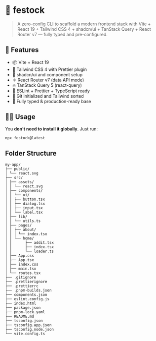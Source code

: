 # 🧰 festock

> A zero-config CLI to scaffold a modern frontend stack with Vite + React 19 + Tailwind CSS 4 + shadcn/ui + TanStack Query + React Router v7 — fully typed and pre-configured.

## 🚀 Features

- 📦 Vite + React 19
- 🎨 Tailwind CSS 4 with Prettier plugin
- 🧱 shadcn/ui and component setup
- ⚛️ React Router v7 (data API mode)
- 🔥 TanStack Query 5 (react-query)
- 💅 ESLint + Prettier + TypeScript ready
- 🔧 Git initialized and Tailwind sorted
- 🎯 Fully typed & production-ready base

## 🧑‍💻 Usage

You **don't need to install it globally**. Just run:

```bash
npx festock@latest
```

## Folder Structure

```text
my-app/
├── public/
│ └── react.svg
├── src/
│ ├── assets/
│ │ └── react.svg
│ ├── components/
│ │ └── ui/
│ │ ├── button.tsx
│ │ ├── dialog.tsx
│ │ ├── input.tsx
│ │ └── label.tsx
│ ├── lib/
│ │ └── utils.ts
│ ├── pages/
│ │ ├── about/
│ │ │ └── index.tsx
│ │ └── home/
│ │      ├── addit.tsx
│ │      ├── index.tsx
│ │      └── loader.ts
│ ├── App.css
│ ├── App.tsx
│ ├── index.css
│ ├── main.tsx
│ └── routes.tsx
├── .gitignore
├── .prettierignore
├── .prettierrc
├── .pnpm-builds.json
├── components.json
├── eslint.config.js
├── index.html
├── package.json
├── pnpm-lock.yaml
├── README.md
├── tsconfig.json
├── tsconfig.app.json
├── tsconfig.node.json
└── vite.config.ts

```
